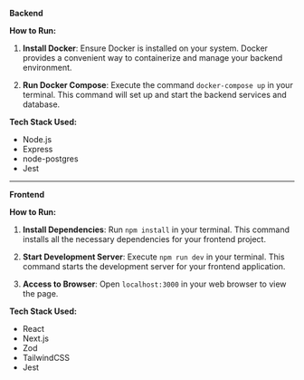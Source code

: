 **Backend**

**How to Run:**

1. **Install Docker**: Ensure Docker is installed on your system. Docker provides a convenient way to containerize and manage your backend environment.

2. **Run Docker Compose**: Execute the command `docker-compose up` in your terminal. This command will set up and start the backend services and database.

**Tech Stack Used:**

- Node.js
- Express
- node-postgres
- Jest

---

**Frontend**

**How to Run:**

1. **Install Dependencies**: Run `npm install` in your terminal. This command installs all the necessary dependencies for your frontend project.

2. **Start Development Server**: Execute `npm run dev` in your terminal. This command starts the development server for your frontend application.

3. **Access to Browser**: Open `localhost:3000` in your web browser to view the page.

**Tech Stack Used:**

- React
- Next.js
- Zod
- TailwindCSS
- Jest
